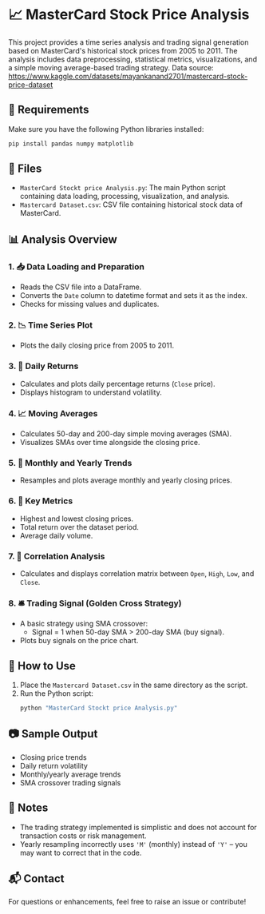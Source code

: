 # 📈 MasterCard Stock Price Analysis

This project provides a time series analysis and trading signal generation based on MasterCard's historical stock prices from 2005 to 2011. The analysis includes data preprocessing, statistical metrics, visualizations, and a simple moving average-based trading strategy.
Data source: https://www.kaggle.com/datasets/mayankanand2701/mastercard-stock-price-dataset

## 🔧 Requirements

Make sure you have the following Python libraries installed:

```bash
pip install pandas numpy matplotlib
```

## 📁 Files

- `MasterCard Stockt price Analysis.py`: The main Python script containing data loading, processing, visualization, and analysis.
- `Mastercard Dataset.csv`: CSV file containing historical stock data of MasterCard.

## 📊 Analysis Overview

### 1. 📥 Data Loading and Preparation
- Reads the CSV file into a DataFrame.
- Converts the `Date` column to datetime format and sets it as the index.
- Checks for missing values and duplicates.

### 2. 📉 Time Series Plot
- Plots the daily closing price from 2005 to 2011.

### 3. 🔁 Daily Returns
- Calculates and plots daily percentage returns (`Close` price).
- Displays histogram to understand volatility.

### 4. 📈 Moving Averages
- Calculates 50-day and 200-day simple moving averages (SMA).
- Visualizes SMAs over time alongside the closing price.

### 5. 📆 Monthly and Yearly Trends
- Resamples and plots average monthly and yearly closing prices.

### 6. 🧮 Key Metrics
- Highest and lowest closing prices.
- Total return over the dataset period.
- Average daily volume.

### 7. 🔗 Correlation Analysis
- Calculates and displays correlation matrix between `Open`, `High`, `Low`, and `Close`.

### 8. 🛎️ Trading Signal (Golden Cross Strategy)
- A basic strategy using SMA crossover:
  - Signal = 1 when 50-day SMA > 200-day SMA (buy signal).
- Plots buy signals on the price chart.

## 📌 How to Use

1. Place the `Mastercard Dataset.csv` in the same directory as the script.
2. Run the Python script:
   ```bash
   python "MasterCard Stockt price Analysis.py"
   ```

## 📷 Sample Output

- Closing price trends
- Daily return volatility
- Monthly/yearly average trends
- SMA crossover trading signals

## 📎 Notes

- The trading strategy implemented is simplistic and does not account for transaction costs or risk management.
- Yearly resampling incorrectly uses `'M'` (monthly) instead of `'Y'` – you may want to correct that in the code.

## 📬 Contact

For questions or enhancements, feel free to raise an issue or contribute!
